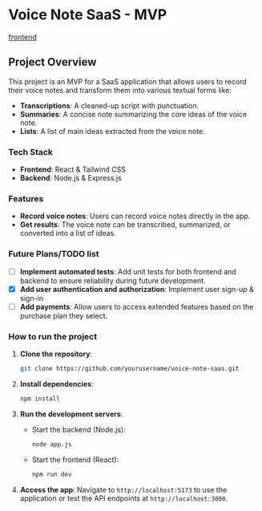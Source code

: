 # Voice Note SaaS - MVP

[frontend](https://github.com/dsabljic/voice-notes-frontend/blob/master/README.md)

## Project Overview

This project is an MVP for a SaaS application that allows users to record their voice notes and transform them into various textual forms like:

- **Transcriptions**: A cleaned-up script with punctuation.
- **Summaries**: A concise note summarizing the core ideas of the voice note.
- **Lists**: A list of main ideas extracted from the voice note.

### Tech Stack

- **Frontend**: React & Tailwind CSS
- **Backend**: Node.js & Express.js

<!-- ### Reason for MVP Scope
At this stage, the focus of the project is to build a working MVP without user authentication, authorization, or payments. The decision to keep these out of the MVP is to align with my current learning journey in Node.js/Express, which is still covering foundational topics.

By limiting the scope of this MVP I want to:
- Apply what I am currently learning in the aforementioned course.
- Create a simple, functional version of the full stack app without diving into topics like authentication and payment integration, which will be added later as I advance through the course. -->

### Features

- **Record voice notes**: Users can record voice notes directly in the app.
- **Get results**: The voice note can be transcribed, summarized, or converted into a list of ideas.

### Future Plans/TODO list

- [ ] **Implement automated tests**: Add unit tests for both frontend and backend to ensure reliability during future development.
- [x] **Add user authentication and authorization**: Implement user sign-up & sign-in
- [ ] **Add payments**: Allow users to access extended features based on the purchase plan they select.

### How to run the project

1. **Clone the repository**:

   ```bash
   git clone https://github.com/yourusername/voice-note-saas.git
   ```

2. **Install dependencies**:

   ```bash
   npm install
   ```

3. **Run the development servers**:

   - Start the backend (Node.js):
     ```bash
     node app.js
     ```
   - Start the frontend (React):
     ```bash
     npm run dev
     ```

4. **Access the app**:
   Navigate to `http://localhost:5173` to use the application or test the API endpoints at `http://localhost:3000`.
